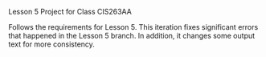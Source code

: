 Lesson 5 Project for Class CIS263AA

Follows the requirements for Lesson 5. This iteration fixes significant errors that happened in the Lesson 5 branch. In addition, it changes some output text for more consistency.
